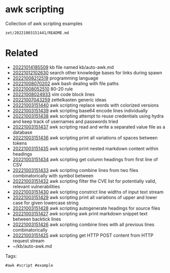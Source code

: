 # awk scripting

Collection of awk scripting examples

` zet/20221003151441/README.md `

# Related

- [20221014185509](/zet/20221014185509/README.md) kb file named kb/auto-awk.md
- [20221012102630](/zet/20221012102630/README.md) search other knowledge bases for links during spawn
- [20221008212519](/zet/20221008212519/README.md) programming language
- [20221008070202](/zet/20221008070202/README.md) awk bash dealing with file paths
- [20221008052510](/zet/20221008052510/README.md) 80-20 rule
- [20221008024933](/zet/20221008024933/README.md) vim code block lines
- [20221007043259](/zet/20221007043259/README.md) zettelkasten generic ideas
- [20221003151440](/zet/20221003151440/README.md) awk scripting replace words with colorized versions
- [20221003151439](/zet/20221003151439/README.md) awk scripting base64 encode lines individually
- [20221003151438](/zet/20221003151438/README.md) awk scripting attempt to reuse credentials using hydra and keep track of usernames and passwords tried
- [20221003151437](/zet/20221003151437/README.md) awk scripting read and write a separated value file as a database
- [20221003151436](/zet/20221003151436/README.md) awk scripting print all variations of spaces between tokens
- [20221003151435](/zet/20221003151435/README.md) awk scripting print nested markdown content within headings
- [20221003151434](/zet/20221003151434/README.md) awk scripting get column headings from first line of CSV
- [20221003151433](/zet/20221003151433/README.md) awk scripting combine lines from two files combinatorically with symbol between
- [20221003151432](/zet/20221003151432/README.md) awk scripting filter the CVE list for potentially valid, relevant vulnerabilities
- [20221003151430](/zet/20221003151430/README.md) awk scripting constrict line widths of input text stream
- [20221003151429](/zet/20221003151429/README.md) awk scripting print all variations of upper and lower case for given lowercase string
- [20221003151428](/zet/20221003151428/README.md) awk scripting autogenerate headings for source files
- [20221003151427](/zet/20221003151427/README.md) awk scripting awk print markdown snippet text between backtick lines
- [20221003151426](/zet/20221003151426/README.md) awk scripting combine lines with all previous lines combinatorically
- [20221003151425](/zet/20221003151425/README.md) awk scripting get HTTP POST content from HTTP request stream
- ~/kb/auto-awk.md

Tags:

    #awk #script #example 
